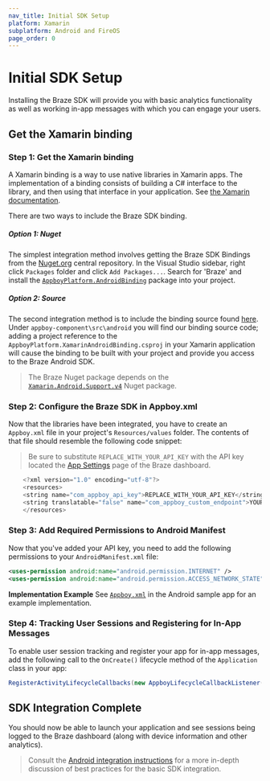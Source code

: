 ```yaml
---
nav_title: Initial SDK Setup
platform: Xamarin
subplatform: Android and FireOS
page_order: 0
---
```

# Initial SDK Setup

Installing the Braze SDK will provide you with basic analytics functionality as well as working in-app messages with which you can engage your users.

## Get the Xamarin binding

### Step 1: Get the Xamarin binding

A Xamarin binding is a way to use native libraries in Xamarin apps. The implementation of a binding consists of building a C# interface to the library, and then using that interface in your application.  See [the Xamarin documentation][2].

There are two ways to include the Braze SDK binding.

##### Option 1: Nuget

The simplest integration method involves getting the Braze SDK Bindings from the [Nuget.org][9] central repository. In the Visual Studio sidebar, right click `Packages` folder and click `Add Packages...`.  Search for 'Braze' and install the [`AppboyPlatform.AndroidBinding`][13] package into your project.

##### Option 2: Source

The second integration method is to include the binding source found [here][3].  Under `appboy-component\src\android` you will find our binding source code; adding a project reference to the ```AppboyPlatform.XamarinAndroidBinding.csproj``` in your Xamarin application will cause the binding to be built with your project and provide you access to the Braze Android SDK.

>  The Braze Nuget package depends on the [`Xamarin.Android.Support.v4`][12] Nuget package.

### Step 2: Configure the Braze SDK in Appboy.xml
Now that the libraries have been integrated, you have to create an `Appboy.xml` file in your project's `Resources/values` folder. The contents of that file should resemble the following code snippet:

>  Be sure to substitute `REPLACE_WITH_YOUR_API_KEY` with the API key located the [App Settings][4] page of the Braze dashboard.

```java
    <?xml version="1.0" encoding="utf-8"?>
    <resources>
    <string name="com_appboy_api_key">REPLACE_WITH_YOUR_API_KEY</string>
    <string translatable="false" name="com_appboy_custom_endpoint">YOUR_CUSTOM_ENDPOINT_OR_CLUSTER</string>
    </resources>
```

### Step 3: Add Required Permissions to Android Manifest
Now that you've added your API key, you need to add the following permissions to your `AndroidManifest.xml` file:

```xml
<uses-permission android:name="android.permission.INTERNET" />
<uses-permission android:name="android.permission.ACCESS_NETWORK_STATE" />
```

**Implementation Example**
See [`Appboy.xml`][11] in the Android sample app for an example implementation.

### Step 4: Tracking User Sessions and Registering for In-App Messages
To enable user session tracking and register your app for in-app messages, add the following call to the `OnCreate()` lifecycle method of the `Application` class in your app:

```csharp
RegisterActivityLifecycleCallbacks(new AppboyLifecycleCallbackListener());
```

## SDK Integration Complete

You should now be able to launch your application and see sessions being logged to the Braze dashboard (along with device information and other analytics).  

> Consult the [Android integration instructions][8] for a more in-depth discussion of best practices for the basic SDK integration.

[2]: http://developer.xamarin.com/guides/android/advanced_topics/java_integration_overview/binding_a_java_library_%28.jar%29/
[3]: https://github.com/Appboy/appboy-xamarin-bindings
[4]: https://dashboard-01.braze.com/app_settings/app_settings/ "App Settings"
[5]: #configure-appboyxml
[6]: #configure-android-manifest
[7]: #track-sessions
[8]: {{site.baseurl}}/developer_guide/platform_integration_guides/android/initial_sdk_setup/
[9]: https://www.nuget.org/
[11]: https://github.com/Appboy/appboy-xamarin-bindings/blob/master/appboy-component/samples/xamarin-forms/Droid/Resources/values/Appboy.xml
[12]: https://www.nuget.org/packages/Xamarin.Android.Support.v4/
[13]: https://www.nuget.org/packages/AppboyPlatform.AndroidBinding/
